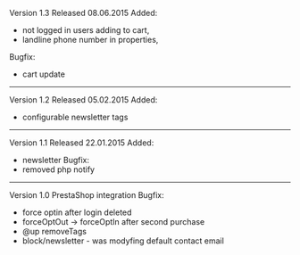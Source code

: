 Version 1.3 Released 08.06.2015
Added:
- not logged in users adding to cart,
- landline phone number in properties,

Bugfix:
- cart update
---------------------------------
Version 1.2 Released 05.02.2015
Added:
- configurable newsletter tags
---------------------------------
Version 1.1 Released 22.01.2015
Added:
- newsletter 
Bugfix:
- removed php notify
--------------------------------
Version 1.0
PrestaShop integration
Bugfix:
- force optin after login deleted
- forceOptOut -> forceOptIn after second purchase
- @up removeTags
- block/newsletter - was modyfing default contact email

